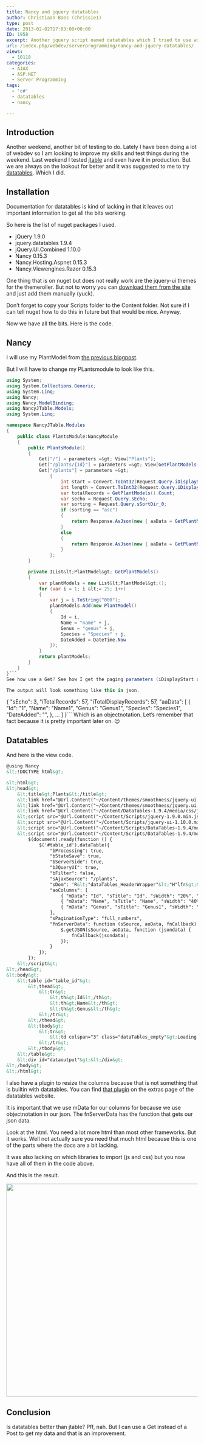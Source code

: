 ```yaml
---
title: Nancy and jquery datatables
author: Christiaan Baes (chrissie1)
type: post
date: 2013-02-02T17:03:00+00:00
ID: 1958
excerpt: Another jquery script named datatables which I tried to use with nancy.
url: /index.php/webdev/serverprogramming/nancy-and-jquery-datatables/
views:
  - 10118
categories:
  - AJAX
  - ASP.NET
  - Server Programming
tags:
  - 'c#'
  - datatables
  - nancy

---
```

## Introduction

Another weekend, another bit of testing to do. Lately I have been doing a lot of webdev so I am looking to improve my skills and test things during the weekend. Last weekend I tested [jtable][1] and even have it in production. But we are always on the lookout for better and it was suggested to me to try [datatables][2]. Which I did.

## Installation

Documentation for datatables is kind of lacking in that it leaves out important information to get all the bits working.

So here is the list of nuget packages I used.

  * jQuery 1.9.0
  * jquery.datatables 1.9.4
  * jQuery.UI.Combined 1.10.0
  * Nancy 0.15.3
  * Nancy.Hosting.Aspnet 0.15.3
  * Nancy.Viewengines.Razor 0.15.3

One thing that is on nuget but does not really work are the jquery-ui themes for the themeroller. But not to worry you can [download them from the site][3] and just add them manually (yuck).

Don&#8217;t forget to copy your Scripts folder to the Content folder. Not sure if I can tell nuget how to do this in future but that would be nice. Anyway.

Now we have all the bits. Here is the code.

## Nancy

I will use my PlantModel from [the previous blogpost][4].

But I will have to change my PLantsmodule to look like this.

```csharp
using System;
using System.Collections.Generic;
using System.Linq;
using Nancy;
using Nancy.ModelBinding;
using NancyJTable.Models;
using System.Linq;

namespace NancyJTable.Modules
{
    public class PlantsModule:NancyModule
    {
        public PlantsModule()
        {
            Get["/"] = parameters =&gt; View["Plants"];
            Get["/plants/{Id}"] = parameters =&gt; View[GetPlantModels().SingleOrDefault(x =&gt; x.Id == parameters.Id)];
            Get["/plants"] = parameters =&gt;
                {
                    int start = Convert.ToInt32(Request.Query.iDisplayStart.ToString());
                    int length = Convert.ToInt32(Request.Query.iDisplayLength.ToString());
                    var totalRecords = GetPlantModels().Count;
                    var secho = Request.Query.sEcho;
                    var sorting = Request.Query.sSortDir_0;
                    if (sorting == "asc")
                    {
                        return Response.AsJson(new { aaData = GetPlantModels().OrderBy(x =&gt; x.Id).Skip(start).Take(length), sEcho = secho, iTotalRecords = totalRecords, iTotalDisplayRecords = totalRecords });
                    }
                    else
                    {
                        return Response.AsJson(new { aaData = GetPlantModels().OrderByDescending(x =&gt; x.Id).Skip(start).Take(length), sEcho = secho.ToString(), iTotalRecords = totalRecords, iTotalDisplayRecords = totalRecords });
                    }
                };
        }

        private IList&lt;PlantModel&gt; GetPlantModels()
        {
            var plantModels = new List&lt;PlantModel&gt;();
            for (var i = 1; i &lt;= 25; i++)
            {
                var j = i.ToString("000");
                plantModels.Add(new PlantModel()
                {
                    Id = i,
                    Name = "name" + j,
                    Genus = "genus" + j,
                    Species = "Species" + j,
                    DateAdded = DateTime.Now
                });
            }
            return plantModels;
        }
    }
}```
See how use a Get? See how I get the paging parameters (iDisplayStart and iDisplayLength). I only allow the user to resort the Id column so I am slightly cheating here. You can find all [the parameters here.][5] You also need to get sEcho and just pass it back out. 

The output will look something like this in json.

```
{
    "sEcho": 3,
    "iTotalRecords": 57,
    "iTotalDisplayRecords": 57,
    "aaData": [
        {
            "Id": "1",
            "Name": "Name1",
            "Genus": "Genus1",
            "Species": "Species1",
            "DateAdded": "",
        },
        ...
    ]
}```
Which is an objectnotation. Let&#8217;s remember that fact because it is pretty important later on. 😉

## Datatables

And here is the view code.

```html
@using Nancy
&lt;!DOCTYPE html&gt;

&lt;html&gt;
&lt;head&gt;
    &lt;title&gt;Plants&lt;/title&gt;
    &lt;link href="@Url.Content("~/Content/themes/smoothness/jquery-ui.css")" rel="stylesheet" /&gt;
    &lt;link href="@Url.Content("~/Content/themes/smoothness/jquery.ui.theme.css")" rel="stylesheet" /&gt;
    &lt;link href="@Url.Content("~/Content/DataTables-1.9.4/media/css/jquery.dataTables_themeroller.css")" rel="stylesheet" /&gt;
    &lt;script src="@Url.Content("~/Content/Scripts/jquery-1.9.0.min.js")" type="text/javascript"&gt;&lt;/script&gt;
    &lt;script src="@Url.Content("~/Content/Scripts/jquery-ui-1.10.0.min.js")" type="text/javascript"&gt;&lt;/script&gt;
    &lt;script src="@Url.Content("~/Content/Scripts/DataTables-1.9.4/media/js/jquery.dataTables.min.js")" type="text/javascript"&gt;&lt;/script&gt;
    &lt;script src="@Url.Content("~/Content/Scripts/DataTables-1.9.4/media/js/jquery.dataTables.ColumnResizeAndReorder.js")"&gt;&lt;/script&gt;&lt;script type="text/javascript"&gt;
        $(document).ready(function () {
            $('#table_id').dataTable({
                "bProcessing": true,
                "bStateSave": true,
                "bServerSide": true,
                "bJQueryUI": true,
                "bFilter": false,
                "sAjaxSource": "/plants",
                "sDom": 'R&lt;"dataTables_HeaderWrapper"&lt;"H"lfr&gt;&gt;&lt;"dataTables_BodyWrapper"t&gt;&lt;"dataTables_FooterWrapper"&lt;"F"ip&gt;&gt;',
                "aoColumns": [
                    { "mData": "Id", "sTitle": "Id", "sWidth": "20%", "bSortable": true },
                    { "mData": "Name", "sTitle": "Name", "sWidth": "40%", "bSortable": false },
                    { "mData": "Genus", "sTitle": "Genus1", "sWidth": "40%", "bSortable": false }
                ],
                "sPaginationType": "full_numbers",
                "fnServerData": function (sSource, aoData, fnCallback) {
                    $.getJSON(sSource, aoData, function (jsondata) {
                        fnCallback(jsondata);
                    });
                }
            });
        });
    &lt;/script&gt;
&lt;/head&gt;
&lt;body&gt;
    &lt;table id="table_id"&gt;
        &lt;thead&gt;
            &lt;tr&gt;
                &lt;th&gt;Id&lt;/th&gt;
                &lt;th&gt;Name&lt;/th&gt;
                &lt;th&gt;Genus&lt;/th&gt;
            &lt;/tr&gt;
        &lt;/thead&gt;
        &lt;tbody&gt;
            &lt;tr&gt;
                &lt;td colspan="3" class="dataTables_empty"&gt;Loading data from server&lt;/td&gt;
            &lt;/tr&gt;
        &lt;/tbody&gt;
    &lt;/table&gt;
    &lt;div id="dataoutput"&gt;&lt;/div&gt;
&lt;/body&gt;
&lt;/html&gt;
```
I also have a plugin to resize the columns because that is not something that is builtin with datatables. You can find [that plugin][6] on the extras page of the datatables website.

It is important that we use mData for our columns for because we use objectnotation in our json. The fnServerData has the function that gets our json data. 

Look at the html. You need a lot more html than most other frameworks. But it works. Well not actually sure you need that much html because this is one of the parts where the docs are a bit lacking. 

It was also lacking on which libraries to import (js and css) but you now have all of them in the code above. 

And this is the result.

<div class="image_block">
  <a href="https://lessthandot.z19.web.core.windows.net/wp-content/uploads/users/chrissie1/nancy/nancydatatables1.png?mtime=1359831744"><img alt="" src="https://lessthandot.z19.web.core.windows.net/wp-content/uploads/users/chrissie1/nancy/nancydatatables1.png?mtime=1359831744" width="857" height="560" /></a>
</div>

## Conclusion

Is datatables better than jtable? Pff, nah. But I can use a Get instead of a Post to get my data and that is an improvement.

 [1]: http://jtable.org/
 [2]: http://www.datatables.net/index
 [3]: http://jqueryui.com/download
 [4]: /index.php/All/?p=2049
 [5]: http://www.datatables.net/usage/server-side
 [6]: http://www.datatables.net/extras/